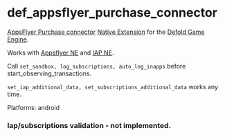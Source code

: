 # def_appsflyer_purchase_connector

[AppsFlyer Purchase connector](https://dev.appsflyer.com/hc/docs/purchase-connector-android) [Native Extension](https://www.defold.com/manuals/extensions/) for the [Defold Game Engine](https://www.defold.com).

Works with [Appsflyer NE](https://github.com/AGulev/defold-extension-appsflyer) and [IAP NE](https://github.com/defold/extension-iap).


Call `set_sandbox, log_subscriptions, auto_log_inapps` before start_observing_transactions.

`set_iap_additional_data, set_subscriptions_additional_data` works any time.

Platforms: android

### Iap/subscriptions validation - not implemented.